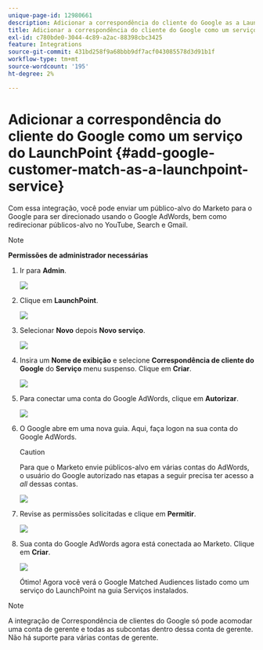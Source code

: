 ```yaml
---
unique-page-id: 12980661
description: Adicionar a correspondência do cliente do Google as a LaunchPoint Service - Documentação do Marketo - Documentação do produto
title: Adicionar a correspondência do cliente do Google como um serviço do LaunchPoint
exl-id: c780bde0-3044-4c89-a2ac-88398cbc3425
feature: Integrations
source-git-commit: 431bd258f9a68bbb9df7acf043085578d3d91b1f
workflow-type: tm+mt
source-wordcount: '195'
ht-degree: 2%

---
```


# Adicionar a correspondência do cliente do Google como um serviço do LaunchPoint {#add-google-customer-match-as-a-launchpoint-service}

Com essa integração, você pode enviar um público-alvo do Marketo para o Google para ser direcionado usando o Google AdWords, bem como redirecionar públicos-alvo no YouTube, Search e Gmail.

>[!NOTE]
>
>**Permissões de administrador necessárias**

1. Ir para **Admin**.

   ![](assets/admin.png)

1. Clique em **LaunchPoint**.

   ![](assets/image2014-12-5-14-3a35-3a27.png)

1. Selecionar **Novo** depois **Novo serviço**.

   ![](assets/image2014-12-5-14-3a37-3a33.png)

1. Insira um **Nome de exibição** e selecione **Correspondência de cliente do Google** do **Serviço** menu suspenso. Clique em **Criar**.

   ![](assets/chooseservice.png)

1. Para conectar uma conta do Google AdWords, clique em **Autorizar**.

   ![](assets/authorizeaccount-1.png)

1. O Google abre em uma nova guia. Aqui, faça logon na sua conta do Google AdWords.

   >[!CAUTION]
   >
   >Para que o Marketo envie públicos-alvo em várias contas do AdWords, o usuário do Google autorizado nas etapas a seguir precisa ter acesso a _all_ dessas contas.

   ![](assets/chooseaccount.png)

1. Revise as permissões solicitadas e clique em **Permitir**.

   ![](assets/reviewpermissions.png)

1. Sua conta do Google AdWords agora está conectada ao Marketo. Clique em **Criar**.

   ![](assets/authorizesuccess.png)

   Ótimo! Agora você verá o Google Matched Audiences listado como um serviço do LaunchPoint na guia Serviços instalados.

>[!NOTE]
>
>A integração de Correspondência de clientes do Google só pode acomodar uma conta de gerente e todas as subcontas dentro dessa conta de gerente. Não há suporte para várias contas de gerente.
